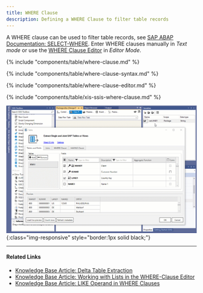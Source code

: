 ```yaml
---
title: WHERE Clause
description: Defining a WHERE Clause to filter table records
---
```


A WHERE clause can be used to filter table records, see [SAP ABAP Documentation: SELECT-WHERE](https://help.sap.com/doc/abapdocu_750_index_htm/7.50/en-us/abapwhere.htm).
Enter WHERE clauses manually in *Text mode* or use the [WHERE Clause Editor](#where-clause-editor) in *Editor Mode*.<br>

{% include "components/table/where-clause.md" %}

{% include "components/table/where-clause-syntax.md" %}

{% include "components/table/where-clause-editor.md" %}

{% include "components/table/xis-ssis-where-clause.md" %}

![SSIS-variables](../../assets/images/xis/documentation/table/ssis-variable.gif){:class="img-responsive" style="border:1px solid black;"}

**** 
#### Related Links
- [Knowledge Base Article: Delta Table Extraction](../../knowledge-base/delta-table-extraction.md)
- [Knowledge Base Article: Working with Lists in the WHERE-Clause Editor](../../knowledge-base/where-clause-editor-lists.md)
- [Knowledge Base Article: LIKE Operand in WHERE Clauses](../../knowledge-base/like-operand-where-clause.md)